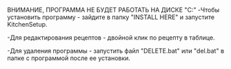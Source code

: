 ВНИМАНИЕ, ПРОГРАММА НЕ БУДЕТ РАБОТАТЬ НА ДИСКЕ "C:"
-Чтобы установить программу - зайдите в папку "INSTALL HERE" и запустите KitchenSetup.

-Для редактирования рецептов - двойной клик по рецепту в таблице.

-Для удаления программы - запустить файл "DELETE.bat" или "del.bat" в папке с программой после ее установки.
